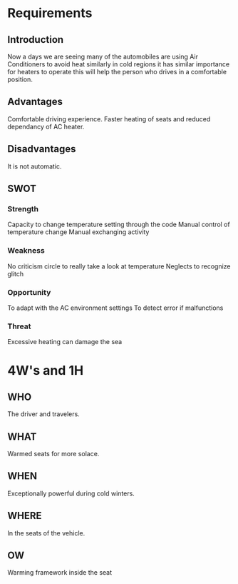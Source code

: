 # Requirements
## Introduction
Now a days we are seeing many of the automobiles are using Air Conditioners to avoid heat similarly in cold regions it has similar importance for heaters to operate this will help the person who drives in a comfortable position.
## Advantages
Comfortable driving experience.
Faster heating of seats and reduced dependancy of AC heater.
## Disadvantages
It is not automatic.
## SWOT 
### Strength
Capacity to change temperature setting through the code
Manual control of temperature change
Manual exchanging activity
### Weakness
No criticism circle to really take a look at temperature
Neglects to recognize glitch
### Opportunity
To adapt with the AC environment settings
To detect error if malfunctions
### Threat
Excessive heating can damage the sea
# 4W's and 1H
## WHO
The driver and travelers.
## WHAT
Warmed seats for more solace.
## WHEN
Exceptionally powerful during cold winters.
## WHERE
In the seats of the vehicle.
## OW
Warming framework inside the seat
